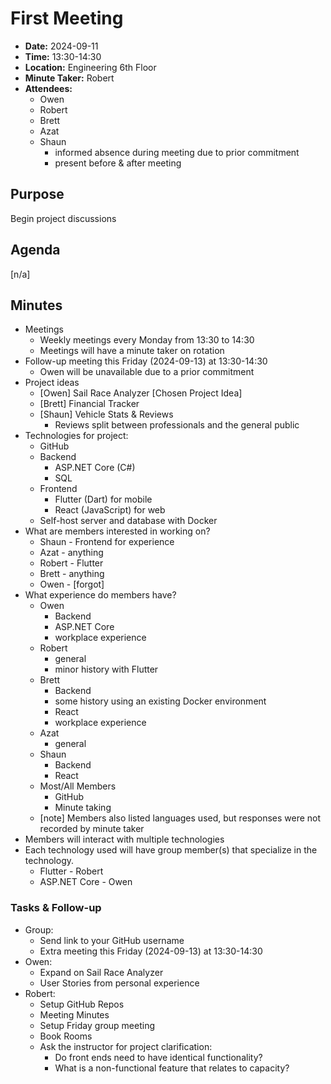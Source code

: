 # First Meeting
- **Date:** 2024-09-11
- **Time:** 13:30-14:30
- **Location:** Engineering 6th Floor
- **Minute Taker:** Robert
- **Attendees:**
  - Owen
  - Robert
  - Brett
  - Azat
  - Shaun
    - informed absence during meeting due to prior commitment
    - present before & after meeting

## Purpose
Begin project discussions

## Agenda 
[n/a]

## Minutes
- Meetings
  - Weekly meetings every Monday from 13:30 to 14:30
  - Meetings will have a minute taker on rotation
- Follow-up meeting this Friday (2024-09-13) at 13:30-14:30
  - Owen will be unavailable due to a prior commitment
- Project ideas
  - [Owen] Sail Race Analyzer [Chosen Project Idea]
  - [Brett] Financial Tracker
  - [Shaun] Vehicle Stats & Reviews
    - Reviews split between professionals and the general public
- Technologies for project:
  - GitHub
  - Backend
    - ASP.NET Core (C#)
    - SQL
  - Frontend
    - Flutter (Dart) for mobile
    - React (JavaScript) for web
  - Self-host server and database with Docker
- What are members interested in working on?
  - Shaun - Frontend for experience
  - Azat - anything
  - Robert - Flutter
  - Brett - anything
  - Owen - [forgot]
- What experience do members have?
  - Owen
    - Backend
    - ASP.NET Core
    - workplace experience
  - Robert
    - general
    - minor history with Flutter
  - Brett
    - Backend
    - some history using an existing Docker environment
    - React
    - workplace experience
  - Azat
    - general
  - Shaun
    - Backend
    - React
  - Most/All Members
    - GitHub
    - Minute taking
  - [note] Members also listed languages used, but responses were not recorded by minute taker
- Members will interact with multiple technologies
- Each technology used will have group member(s) that specialize in the technology.
  - Flutter - Robert
  - ASP.NET Core - Owen

### Tasks & Follow-up
- Group:
  - Send link to your GitHub username
  - Extra meeting this Friday (2024-09-13) at 13:30-14:30
- Owen:
  - Expand on Sail Race Analyzer
  - User Stories from personal experience 
- Robert:
  - Setup GitHub Repos
  - Meeting Minutes
  - Setup Friday group meeting
  - Book Rooms
  - Ask the instructor for project clarification:
    - Do front ends need to have identical functionality?
    - What is a non-functional feature that relates to capacity?
